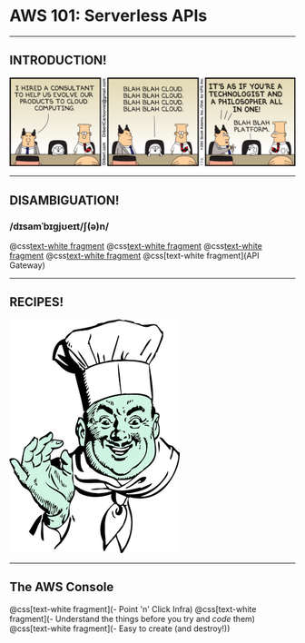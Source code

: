 # AWS 101: Serverless APIs

---

## INTRODUCTION!

![IMAGE](assets/img/cloud.jpg)

---

## DISAMBIGUATION!

### /dɪsamˈbɪɡjʊeɪt/ʃ(ə)n/

@css[text-white fragment](AWS)
@css[text-white fragment](Serverless)
@css[text-white fragment](IAM)
@css[text-white fragment](Lambda)
@css[text-white fragment](API Gateway)

---

## RECIPES!

![IMAGE](assets/img/chef.png)

---

## The AWS Console

@css[text-white fragment](- Point 'n' Click Infra)
@css[text-white fragment](- Understand the things before you try and _code_ them)
@css[text-white fragment](- Easy to create (and destroy!))
